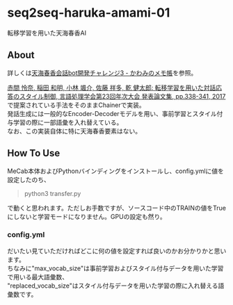# seq2seq-haruka-amami-01
転移学習を用いた天海春香AI

## About

詳しくは[天海春香会話bot開発チャレンジ3 - かわみのメモ帳](http://kawami.hatenablog.jp/entry/2018/06/17/192429)を参照。

[赤間 怜奈, 稲田 和明, 小林 颯介, 佐藤 祥多, 乾 健太郎: 転移学習を用いた対話応答のスタイル制御, 言語処理学会第23回年次大会 発表論文集, pp.338-341, 2017](http://www.anlp.jp/proceedings/annual_meeting/2017/pdf_dir/B3-3.pdf)
で提案されている手法をそのままChainerで実装。  
発話生成には一般的なEncoder-Decoderモデルを用い、事前学習とスタイル付与学習の際に一部語彙を入れ替えている。  
なお、この実装自体に特に天海春香要素はない。

## How To Use

MeCab本体およびPythonバインディングをインストールし、config.ymlに値を設定したのち、

> python3 transfer.py

で動くと思われます。ただしお手数ですが、ソースコード中のTRAINの値をTrueにしないと学習モードになりません。GPUの設定も然り。

### config.yml

だいたい見ていただければどこに何の値を設定すれば良いのかお分かりかと思います。  
ちなみに"max_vocab_size"は事前学習およびスタイル付与データを用いた学習で用いる最大語彙数、  
"replaced_vocab_size"はスタイル付与データを用いた学習の際に入れ替える語彙数です。
